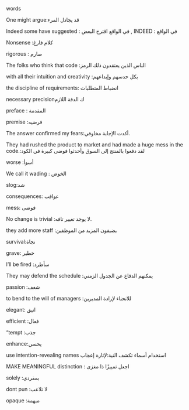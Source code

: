 words 

One might argue:قد يجادل المرء

Indeed some have suggested :  في الواقع اقترح البعض , INDEED : في الواقع

Nonsense :كلام فارغ

rigorous : صارم

The folks who think that code :الناس الذين يعتقدون ذلك الرمز

with all their intuition and creativity :بكل حدسهم وإبداعهم

the discipline of requirements: انضباط المتطلبات

 necessary precisionك الدقة اللازم

preface : المقدمة

premise :فرضيه

The answer confirmed my fears:أكدت الإجابة مخاوفي.

They had rushed the product to market and had made a huge mess in the code.:لقد دفعوا بالمنتج إلى السوق وأحدثوا فوضى كبيرة في الكود

worse :أسوأ

We call it wading : الخوض  

slog:شد

consequences: عواقب 

mess:  فوضى

No change is trivial :لا يوجد تغيير تافه.

they add more staff :يضيفون المزيد من الموظفين

survival:نجاة

grave: خطير

 I’ll be fired :سأطرد

They may defend the schedule :يمكنهم الدفاع عن الجدول الزمني

passion :شغف

to bend to the will of managers :للانحناء لإرادة المديرين

elegant: انيق 

efficient  :فعال

“tempt :جذب

enhance:يحسن

use intention-revealing names استخدام أسماء تكشف النية:لإثارة إعجاب

 MAKE MEANINGFUL distinction : اجعل تمييزًا ذا مغزى

solely :بمفردي

dont pun  :لا تلاعب

opaque :مبهمة
